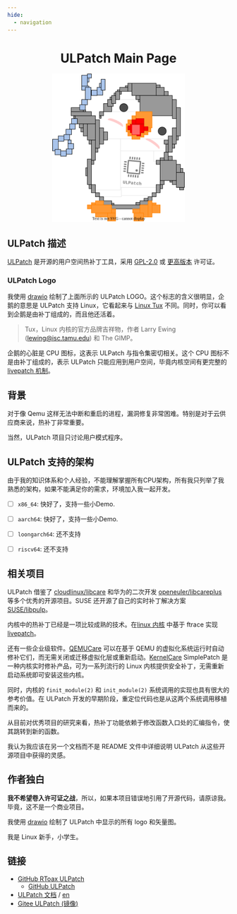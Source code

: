 ```yaml
---
hide:
  - navigation
---
```


<div align="center" markdown>

# ULPatch Main Page

<center>
	<a href="images/logo.drawio.svg">
		<img src="images/logo.drawio.svg" border=0 width=300>
	</a>
</center>

</div>

## ULPatch 描述

[ULPatch](https://github.com/Rtoax/ulpatch) 是开源的用户空间热补丁工具，采用 [GPL-2.0](https://www.gnu.org/licenses/old-licenses/gpl-2.0.html) 或 [更高版本](https://www.gnu.org/licenses/gpl-3.0.html) 许可证。


### ULPatch Logo

我使用 [drawio](https://github.com/jgraph/drawio-desktop/releases) 绘制了上面所示的 ULPatch LOGO。这个标志的含义很明显，企鹅的意思是 ULPatch 支持 Linux，它看起来与 [Linux Tux](https://www.techrepublic.com/article/tux-a-brief-history-of-the-linux-mascot/) 不同。同时，你可以看到企鹅是由补丁组成的，而且他还活着。

> Tux，Linux 内核的官方品牌吉祥物，作者 Larry Ewing (lewing@isc.tamu.edu) 和 The GIMP。

企鹅的心脏是 CPU 图标，这表示 ULPatch 与指令集密切相关。这个 CPU 图标不是由补丁组成的，表示 ULPatch 只能应用到用户空间，毕竟内核空间有更完整的 [livepatch 机制](https://docs.kernel.org/livepatch/livepatch.html)。


## 背景

对于像 Qemu 这样无法中断和重启的进程，漏洞修复非常困难。特别是对于云供应商来说，热补丁非常重要。

当然，ULPatch 项目只讨论用户模式程序。


## ULPatch 支持的架构

由于我的知识体系和个人经验，不能理解掌握所有CPU架构，所有我只列举了我熟悉的架构，如果不能满足你的需求，环境加入我一起开发。

- [ ] `x86_64`: 快好了，支持一些小Demo.
- [ ] `aarch64`: 快好了，支持一些小Demo.
- [ ] `loongarch64`: 还不支持
- [ ] `riscv64`: 还不支持


## 相关项目

ULPatch 借鉴了 [cloudlinux/libcare](https://github.com/cloudlinux/libcare) 和华为的二次开发 [openeuler/libcareplus](https://gitee.com/openeuler/libcareplus) 等多个优秀的开源项目。SUSE 还开源了自己的实时补丁解决方案 [SUSE/libpulp](https://github.com/SUSE/libpulp)。

内核中的热补丁已经是一项比较成熟的技术。在[linux 内核](https://github.com/torvalds/linux) 中基于 ftrace 实现 [livepatch](https://docs.kernel.org/livepatch/livepatch.html)。

还有一些企业级软件。[QEMUCare](https://tuxcare.com/enterprise-live-patching-services/qemucare/) 可以在基于 QEMU 的虚拟化系统运行时自动修补它们，而无需关闭或迁移虚拟化层或重新启动。[KernelCare](https://docs.tuxcare.com/live-patching-services/) SimplePatch 是一种内核实时修补产品，可为一系列流行的 Linux 内核提供安全补丁，无需重新启动系统即可安装这些内核。

同时，内核的 `finit_module(2)` 和 `init_module(2)` 系统调用的实现也具有很大的参考价值。在 ULPatch 开发的早期阶段，重定位代码也是从这两个系统调用移植而来的。

从目前对优秀项目的研究来看，热补丁功能依赖于修改函数入口处的汇编指令，使其跳转到新的函数。

我认为我应该在另一个文档而不是 README 文件中详细说明 ULPatch 从这些开源项目中获得的灵感。


## 作者独白

**我不希望卷入许可证之战**，所以，如果本项目错误地引用了开源代码，请原谅我。毕竟，这不是一个商业项目。

我使用 [drawio](https://github.com/jgraph/drawio-desktop/releases) 绘制了 ULPatch 中显示的所有 logo 和矢量图。

我是 Linux 新手，小学生。


## 链接

- [GitHub RToax ULPatch](https://github.com/Rtoax/ulpatch)
	- [GitHub ULPatch](https://github.com/ulpatch)
- [ULPatch 文档](https://rtoax.github.io/ulpatch/zh) / [en](https://rtoax.github.io/ulpatch/)
- [Gitee ULPatch (镜像)](https://gitee.com/rtoax/ulpatch)
